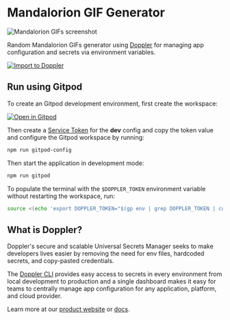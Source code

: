 # Mandalorion GIF Generator

![Mandalorion GIFs screenshot](https://repository-images.githubusercontent.com/379081767/a7410806-d70e-43b5-965d-2d954ced4269)

Random Mandalorion GIFs generator using [Doppler](https://www.doppler.com) for managing app configuration and secrets via environment variables.

<a href="https://dashboard.doppler.com/workplace/template/import?template=https%3A%2F%2Fgithub.com%2FDopplerUniversity%2Fmandalorion-gifs-node%2Fblob%2Fmain%2Fdoppler-template.yaml"/><img src="https://raw.githubusercontent.com/DopplerUniversity/app-config-templates/main/doppler-button.svg" alt="Import to Doppler" /></a>

## Run using Gitpod

To create an Gitpod development environment, first create the workspace:

[![Open in Gitpod](https://gitpod.io/button/open-in-gitpod.svg)](https://gitpod.io/#https://github.com/DopplerUniversity/mandalorion-gifs-node)

Then create a [Service Token](https://docs.doppler.com/docs/enclave-service-tokens) for the **dev** config and copy the token value and configure the Gitpod workspace by running:

```sh
npm run gitpod-config
```

Then start the application in development mode:

```sh
npm run gitpod
```

To populate the terminal with the `$DOPPLER_TOKEN` environment variable without restarting the workspace, run:

```sh
source <(echo 'export DOPPLER_TOKEN="$(gp env | grep DOPPLER_TOKEN | cut -d '=' -f 2)"')
```

## What is Doppler?

Doppler's secure and scalable Universal Secrets Manager seeks to make developers lives easier by removing the need for env files, hardcoded secrets, and copy-pasted credentials.

The [Doppler CLI](https://docs.doppler.com/docs) provides easy access to secrets in every environment from local development to production and a single dashboard makes it easy for teams to centrally manage app configuration for any application, platform, and cloud provider.

Learn more at our [product website](https://doppler.com) or [docs](https://docs.doppler.com/docs/).
